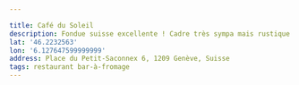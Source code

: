 ```yaml
---

title: Café du Soleil
description: Fondue suisse excellente ! Cadre très sympa mais rustique :)
lat: '46.2232563'
lon: '6.127647599999999'
address: Place du Petit-Saconnex 6, 1209 Genève, Suisse
tags: restaurant bar-à-fromage
---
```

